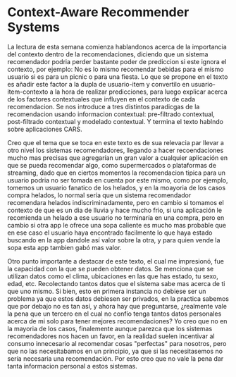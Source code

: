 # Context-Aware Recommender Systems
La lectura de esta semana comienza hablandonos acerca de la importancia del contexto dentro de la recomendaciones, diciendo que un sistema recomendador podria perder bastante
poder de prediccion si este ignora el contexto, por ejemplo: No es lo mismo recomendar bebidas para el mismo usuario si es para un picnic o para una fiesta. Lo que
se propone en el texto es añadir este factor a la dupla de usuario-item y convertilo en usuario-item-contexto a la hora de realizar predicciones, para luego explicar 
acerca de los factores contextuales que influyen en el contexto de cada recomendacion. Se nos introduce a tres distintos paradicgas de la recomendacion usando informacion
contextual: pre-filtrado contextual, post-filtrado contextual y modelado contextual. Y termina el texto hablndo sobre aplicaciones CARS.  
  
  
Creo que el tema que se toca en este texto es de sua relevacia par llevar a otro nivel los sistemas recomendadores, llegando a hacer recoendaciones mucho mas precisas 
que agregarían un gran valor a cualquier aplicación en que se pueda recomendar algo, como supermercados o plataformas de streaming, dado que en ciertos momentos la recomendacion
tipica para un usuario podria no ser tomada en cuenta por este mismo, como por ejemplo, tomemos un usuario fanatico de los helados, y en la moayoria de los casos compra helados,
lo normal sería que un sistema recomendador recomendara helados indiscriminadamente, pero en cambio si tomamos el contexto de que es un dia de lluvia y hace mucho frio, si una 
aplicación le recomienda un helado a ese usuario no terminaría en una compra, pero en cambio si otra app le ofrece una sopa caliente es mucho mas probable que en ese caso el 
usuario haya encontrado facilmente lo que haya estado buscando en la app dandole así valor sobre la otra, y para quien vende la sopa esta app tambien gabó mas valor.
  
  
Otro punto importante a destacar de este texto, el cual me impresionó, fue la capacidad con la que se pueden obtener datos. Se menciona que se utilizan datos como el clima,
ubicaciones en las que has estado, tu sexo, edad, etc. Recolectando tantos datos que el sistema sabe mas acerca de ti que uno mismo. Si bien, esto en primera instancia 
no debiese ser un problema ya que estos datos debiesen ser privados, en la practica sabemos que por debajo no es tan así, y ahora hay que preguntarse, ¿realmente vale la pena que un tercero en el cual no confío tenga tantos datos personales acerca de mi solo para tener mejores recomendaciones? Yo creo que no en la mayoria de los casos, finalemente 
aunque parezca que los sistemas recomendadores nos hacen un favor, en la realidad suelen incentivar al consumo innecesario al recomendar cosas "perfectas" para nosotros, 
pero que no las necesitabamos en un principio, ya que si las necesitasemos no sería necesaria una recomendación. Por esto creo que no vale la pena dar tanta informacion personal a
estos sistemas.

